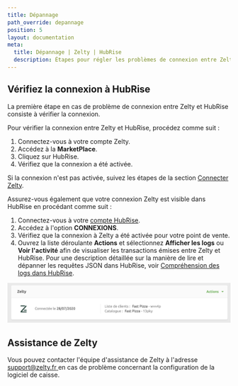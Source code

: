 ```yaml
---
title: Dépannage
path_override: depannage
position: 5
layout: documentation
meta:
  title: Dépannage | Zelty | HubRise
  description: Étapes pour régler les problèmes de connexion entre Zelty et HubRise. Connectez votre caisse et synchronisez vos données avec d'autres applications.
---
```


## Vérifiez la connexion à HubRise

La première étape en cas de problème de connexion entre Zelty et HubRise consiste à vérifier la connexion.

Pour vérifier la connexion entre Zelty et HubRise, procédez comme suit :

1. Connectez-vous à votre compte Zelty.
1. Accédez à la **MarketPlace**.
1. Cliquez sur HubRise.
1. Vérifiez que la connexion a été activée.

Si la connexion n'est pas activée, suivez les étapes de la section [Connecter Zelty](/apps/zelty/connexion-hubrise#connect).

Assurez-vous également que votre connexion Zelty est visible dans HubRise en procédant comme suit :

1. Connectez-vous à votre [compte HubRise](https://manager.hubrise.com).
1. Accédez à l'option **CONNEXIONS**.
1. Vérifiez que la connexion à Zelty a été activée pour votre point de vente.
1. Ouvrez la liste déroulante **Actions** et sélectionnez **Afficher les logs** ou **Voir l'activité** afin de visualiser les transactions émises entre Zelty et HubRise. Pour une description détaillée sur la manière de lire et dépanner les requêtes JSON dans HubRise, voir [Compréhension des logs dans HubRise](/docs/hubrise-logs).

![Connexion de Zelty à HubRise](./images/004-2x-zelty-connection-on-hubrise.png)

## Assistance de Zelty

Vous pouvez contacter l'équipe d'assistance de Zelty à l'adresse [support@zelty.fr ](mailto:support@zelty.fr) en cas de problème concernant la configuration de la logiciel de caisse.

